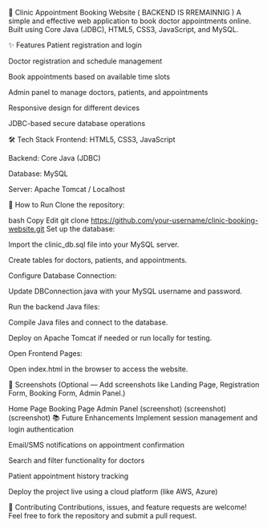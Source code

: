 🏥 Clinic Appointment Booking Website   ( BACKEND IS RREMAINNIG )
A simple and effective web application to book doctor appointments online.
Built using Core Java (JDBC), HTML5, CSS3, JavaScript, and MySQL.

✨ Features
Patient registration and login

Doctor registration and schedule management

Book appointments based on available time slots

Admin panel to manage doctors, patients, and appointments

Responsive design for different devices

JDBC-based secure database operations

🛠️ Tech Stack
Frontend: HTML5, CSS3, JavaScript

Backend: Core Java (JDBC)

Database: MySQL

Server: Apache Tomcat / Localhost

🚀 How to Run
Clone the repository:

bash
Copy
Edit
git clone https://github.com/your-username/clinic-booking-website.git
Set up the database:

Import the clinic_db.sql file into your MySQL server.

Create tables for doctors, patients, and appointments.

Configure Database Connection:

Update DBConnection.java with your MySQL username and password.

Run the backend Java files:

Compile Java files and connect to the database.

Deploy on Apache Tomcat if needed or run locally for testing.

Open Frontend Pages:

Open index.html in the browser to access the website.

📸 Screenshots
(Optional — Add screenshots like Landing Page, Registration Form, Booking Form, Admin Panel.)


Home Page	Booking Page	Admin Panel
(screenshot)	(screenshot)	(screenshot)
📚 Future Enhancements
Implement session management and login authentication

Email/SMS notifications on appointment confirmation

Search and filter functionality for doctors

Patient appointment history tracking

Deploy the project live using a cloud platform (like AWS, Azure)

🤝 Contributing
Contributions, issues, and feature requests are welcome!
Feel free to fork the repository and submit a pull request.
